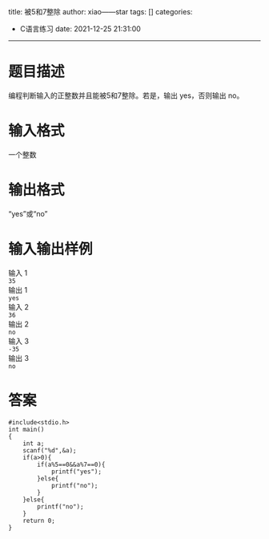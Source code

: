 title: 被5和7整除
author: xiao——star
tags: []
categories:
  - C语言练习
date: 2021-12-25 21:31:00
---
# 题目描述
编程判断输入的正整数并且能被5和7整除。若是，输出 yes，否则输出 no。

# 输入格式
一个整数

# 输出格式
“yes”或“no”

# 输入输出样例
输入 1    
`35 `   
输出 1    
`yes `   
输入 2  
`36  `  
输出 2  
`no`  
输入 3  
`-35`  
输出 3  
`no`  
# 答案
    #include<stdio.h>
    int main() 
    {
        int a;
        scanf("%d",&a);
        if(a>0){
            if(a%5==0&&a%7==0){
                printf("yes");
            }else{
                printf("no");
            }
        }else{
            printf("no");
        }
        return 0;
    }